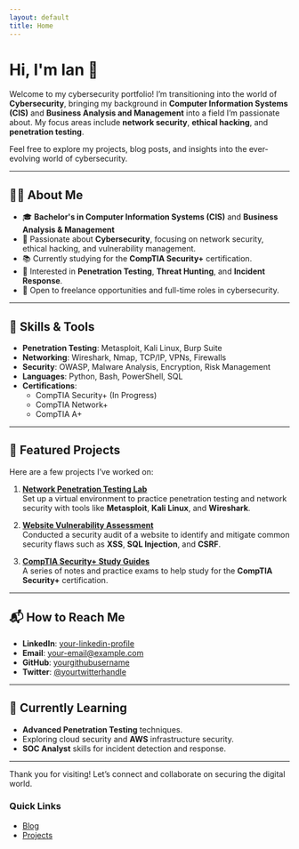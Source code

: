 ```yaml
---
layout: default
title: Home
---
```


# Hi, I'm Ian 👋

Welcome to my cybersecurity portfolio! I’m transitioning into the world of **Cybersecurity**, bringing my background in **Computer Information Systems (CIS)** and **Business Analysis and Management** into a field I’m passionate about. My focus areas include **network security**, **ethical hacking**, and **penetration testing**.

Feel free to explore my projects, blog posts, and insights into the ever-evolving world of cybersecurity.

---

## 🧑‍💻 About Me

- 🎓 **Bachelor's in Computer Information Systems (CIS)** and **Business Analysis & Management**
- 🔐 Passionate about **Cybersecurity**, focusing on network security, ethical hacking, and vulnerability management.
- 📚 Currently studying for the **CompTIA Security+** certification.
- 👾 Interested in **Penetration Testing**, **Threat Hunting**, and **Incident Response**.
- 🚀 Open to freelance opportunities and full-time roles in cybersecurity.

---

## 🔨 Skills & Tools

- **Penetration Testing**: Metasploit, Kali Linux, Burp Suite
- **Networking**: Wireshark, Nmap, TCP/IP, VPNs, Firewalls
- **Security**: OWASP, Malware Analysis, Encryption, Risk Management
- **Languages**: Python, Bash, PowerShell, SQL
- **Certifications**:  
  - CompTIA Security+ (In Progress)  
  - CompTIA Network+  
  - CompTIA A+

---

## 📂 Featured Projects

Here are a few projects I’ve worked on:

1. **[Network Penetration Testing Lab](https://github.com/yourgithubusername/pen-testing-lab)**  
   Set up a virtual environment to practice penetration testing and network security with tools like **Metasploit**, **Kali Linux**, and **Wireshark**.

2. **[Website Vulnerability Assessment](https://github.com/yourgithubusername/website-vuln-assessment)**  
   Conducted a security audit of a website to identify and mitigate common security flaws such as **XSS**, **SQL Injection**, and **CSRF**.

3. **[CompTIA Security+ Study Guides](https://github.com/yourgithubusername/security-plus)**  
   A series of notes and practice exams to help study for the **CompTIA Security+** certification.

---

## 📬 How to Reach Me

- **LinkedIn**: [your-linkedin-profile](https://www.linkedin.com/in/yourprofile)
- **Email**: [your-email@example.com](mailto:your-email@example.com)
- **GitHub**: [yourgithubusername](https://github.com/yourgithubusername)
- **Twitter**: [@yourtwitterhandle](https://twitter.com/yourtwitterhandle)

---

## 🌱 Currently Learning

- **Advanced Penetration Testing** techniques.  
- Exploring cloud security and **AWS** infrastructure security.  
- **SOC Analyst** skills for incident detection and response.  

---

Thank you for visiting! Let’s connect and collaborate on securing the digital world.

### Quick Links
* [Blog](blog.html)
* [Projects](projects.html)

